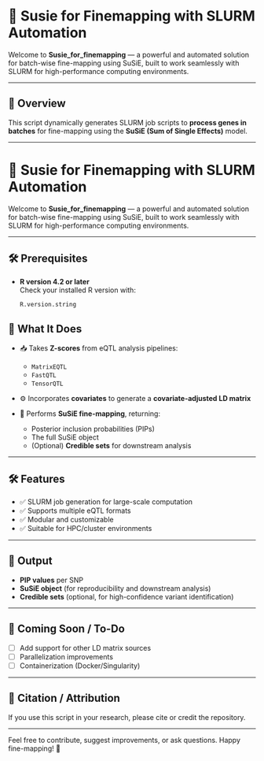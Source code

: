 # 🔬 Susie for Finemapping with SLURM Automation

Welcome to **Susie_for_finemapping** — a powerful and automated solution for batch-wise fine-mapping using SuSiE, built to work seamlessly with SLURM for high-performance computing environments.

---

## 📌 Overview

This script dynamically generates SLURM job scripts to **process genes in batches** for fine-mapping using the **SuSiE (Sum of Single Effects)** model.

---

# 🔬 Susie for Finemapping with SLURM Automation

Welcome to **Susie_for_finemapping** — a powerful and automated solution for batch-wise fine-mapping using SuSiE, built to work seamlessly with SLURM for high-performance computing environments.

---

## 🛠️ Prerequisites

- **R version 4.2 or later**  
  Check your installed R version with:
  ```r
  R.version.string


## 🧠 What It Does

- 📥 Takes **Z-scores** from eQTL analysis pipelines:
  - `MatrixEQTL`
  - `FastQTL`
  - `TensorQTL`

- ⚙️ Incorporates **covariates** to generate a **covariate-adjusted LD matrix**

- 🔬 Performs **SuSiE fine-mapping**, returning:
  - Posterior inclusion probabilities (PIPs)
  - The full SuSiE object
  - (Optional) **Credible sets** for downstream analysis

---

## 🛠️ Features

- ✅ SLURM job generation for large-scale computation
- ✅ Supports multiple eQTL formats
- ✅ Modular and customizable
- ✅ Suitable for HPC/cluster environments

---

## 📂 Output

- **PIP values** per SNP
- **SuSiE object** (for reproducibility and downstream analysis)
- **Credible sets** (optional, for high-confidence variant identification)

---

## 🚀 Coming Soon / To-Do

- [ ] Add support for other LD matrix sources
- [ ] Parallelization improvements
- [ ] Containerization (Docker/Singularity)

---

## 🧬 Citation / Attribution

If you use this script in your research, please cite or credit the repository.

---

Feel free to contribute, suggest improvements, or ask questions. Happy fine-mapping! 🙌




